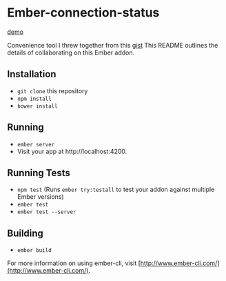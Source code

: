 # Ember-connection-status

[demo](http://srowhani.github.io/ember-connection-status)

Convenience tool I threw together from this [gist](https://gist.github.com/lukes/e190d5db75204bc1ca64)
This README outlines the details of collaborating on this Ember addon.

## Installation

* `git clone` this repository
* `npm install`
* `bower install`

## Running

* `ember server`
* Visit your app at http://localhost:4200.

## Running Tests

* `npm test` (Runs `ember try:testall` to test your addon against multiple Ember versions)
* `ember test`
* `ember test --server`

## Building

* `ember build`

For more information on using ember-cli, visit [http://www.ember-cli.com/](http://www.ember-cli.com/).

